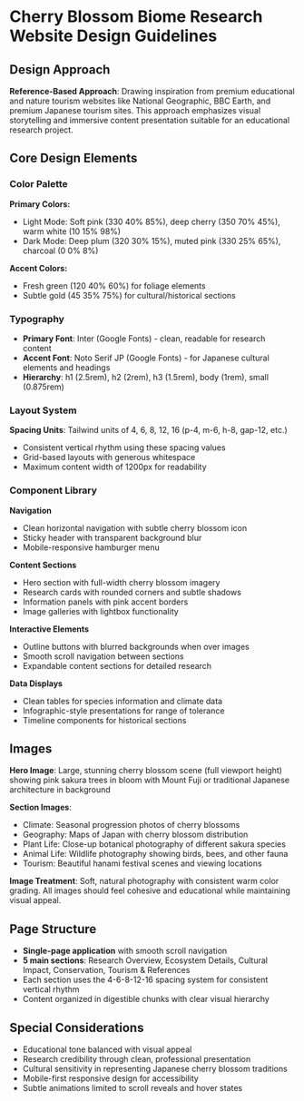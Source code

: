 # Cherry Blossom Biome Research Website Design Guidelines

## Design Approach
**Reference-Based Approach**: Drawing inspiration from premium educational and nature tourism websites like National Geographic, BBC Earth, and premium Japanese tourism sites. This approach emphasizes visual storytelling and immersive content presentation suitable for an educational research project.

## Core Design Elements

### Color Palette
**Primary Colors:**
- Light Mode: Soft pink (330 40% 85%), deep cherry (350 70% 45%), warm white (10 15% 98%)
- Dark Mode: Deep plum (320 30% 15%), muted pink (330 25% 65%), charcoal (0 0% 8%)

**Accent Colors:**
- Fresh green (120 40% 60%) for foliage elements
- Subtle gold (45 35% 75%) for cultural/historical sections

### Typography
- **Primary Font**: Inter (Google Fonts) - clean, readable for research content
- **Accent Font**: Noto Serif JP (Google Fonts) - for Japanese cultural elements and headings
- **Hierarchy**: h1 (2.5rem), h2 (2rem), h3 (1.5rem), body (1rem), small (0.875rem)

### Layout System
**Spacing Units**: Tailwind units of 4, 6, 8, 12, 16 (p-4, m-6, h-8, gap-12, etc.)
- Consistent vertical rhythm using these spacing values
- Grid-based layouts with generous whitespace
- Maximum content width of 1200px for readability

### Component Library

**Navigation**
- Clean horizontal navigation with subtle cherry blossom icon
- Sticky header with transparent background blur
- Mobile-responsive hamburger menu

**Content Sections**
- Hero section with full-width cherry blossom imagery
- Research cards with rounded corners and subtle shadows
- Information panels with pink accent borders
- Image galleries with lightbox functionality

**Interactive Elements**
- Outline buttons with blurred backgrounds when over images
- Smooth scroll navigation between sections
- Expandable content sections for detailed research

**Data Displays**
- Clean tables for species information and climate data
- Infographic-style presentations for range of tolerance
- Timeline components for historical sections

## Images
**Hero Image**: Large, stunning cherry blossom scene (full viewport height) showing pink sakura trees in bloom with Mount Fuji or traditional Japanese architecture in background

**Section Images**: 
- Climate: Seasonal progression photos of cherry blossoms
- Geography: Maps of Japan with cherry blossom distribution
- Plant Life: Close-up botanical photography of different sakura species
- Animal Life: Wildlife photography showing birds, bees, and other fauna
- Tourism: Beautiful hanami festival scenes and viewing locations

**Image Treatment**: Soft, natural photography with consistent warm color grading. All images should feel cohesive and educational while maintaining visual appeal.

## Page Structure
- **Single-page application** with smooth scroll navigation
- **5 main sections**: Research Overview, Ecosystem Details, Cultural Impact, Conservation, Tourism & References
- Each section uses the 4-6-8-12-16 spacing system for consistent vertical rhythm
- Content organized in digestible chunks with clear visual hierarchy

## Special Considerations
- Educational tone balanced with visual appeal
- Research credibility through clean, professional presentation
- Cultural sensitivity in representing Japanese cherry blossom traditions
- Mobile-first responsive design for accessibility
- Subtle animations limited to scroll reveals and hover states